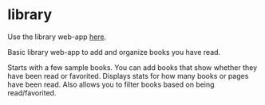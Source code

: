 # library

Use the library web-app [here](https://raikho.github.io/library/).

Basic library web-app to add and organize books you have read.

Starts with a few sample books. You can add books that show whether they have been read or favorited. Displays stats for how many books or pages have been read. Also allows you to filter books based on being read/favorited.
